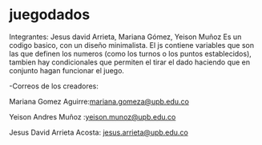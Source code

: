 # juegodados
Integrantes: Jesus david Arrieta, Mariana Gómez, Yeison Muñoz
Es un codigo basico, con un diseño minimalista. El js contiene variables que son las que definen los numeros
(como los turnos o los puntos establecidos), tambien hay condicionales que permiten el tirar el dado haciendo
que en conjunto hagan funcionar el juego.


-Correos de los creadores:

Mariana Gomez Aguirre:mariana.gomeza@upb.edu.co

Yeison Andres Muñoz :yeison.munoz@upb.edu.co

Jesus David Arrieta Acosta: jesus.arrieta@upb.edu.co
